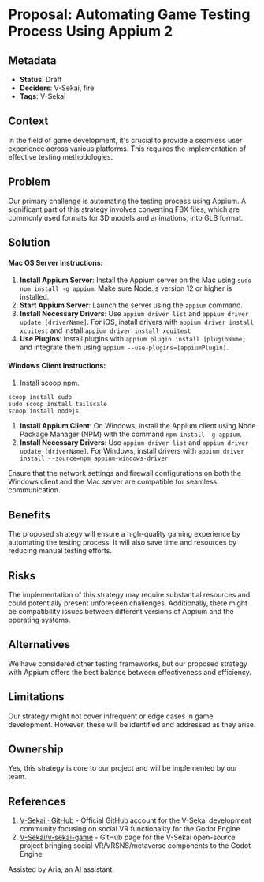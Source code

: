 # Proposal: Automating Game Testing Process Using Appium 2

## Metadata

- **Status**: Draft
- **Deciders**: V-Sekai, fire
- **Tags**: V-Sekai

## Context

In the field of game development, it's crucial to provide a seamless user experience across various platforms. This requires the implementation of effective testing methodologies.

## Problem

Our primary challenge is automating the testing process using Appium. A significant part of this strategy involves converting FBX files, which are commonly used formats for 3D models and animations, into GLB format.

## Solution

#### Mac OS Server Instructions:

1. **Install Appium Server**: Install the Appium server on the Mac using `sudo npm install -g appium`. Make sure Node.js version 12 or higher is installed.
2. **Start Appium Server**: Launch the server using the `appium` command.
3. **Install Necessary Drivers**: Use `appium driver list` and `appium driver update [driverName]`. For iOS, install drivers with `appium driver install xcuitest` and install `appium driver install xcuitest`
4. **Use Plugins**: Install plugins with `appium plugin install [pluginName]` and integrate them using `appium --use-plugins=[appiumPlugin]`.

#### Windows Client Instructions:

1. Install scoop npm.
```
scoop install sudo
sudo scoop install tailscale
scoop install nodejs
```
1. **Install Appium Client**: On Windows, install the Appium client using Node Package Manager (NPM) with the command `npm install -g appium`.
1. **Install Necessary Drivers**: Use `appium driver list` and `appium driver update [driverName]`. For Windows, install drivers with `appium driver install --source=npm appium-windows-driver`

Ensure that the network settings and firewall configurations on both the Windows client and the Mac server are compatible for seamless communication.

## Benefits

The proposed strategy will ensure a high-quality gaming experience by automating the testing process. It will also save time and resources by reducing manual testing efforts.

## Risks

The implementation of this strategy may require substantial resources and could potentially present unforeseen challenges. Additionally, there might be compatibility issues between different versions of Appium and the operating systems.

## Alternatives

We have considered other testing frameworks, but our proposed strategy with Appium offers the best balance between effectiveness and efficiency.

## Limitations

Our strategy might not cover infrequent or edge cases in game development. However, these will be identified and addressed as they arise.

## Ownership

Yes, this strategy is core to our project and will be implemented by our team.

## References

1. [V-Sekai · GitHub](https://github.com/v-sekai) - Official GitHub account for the V-Sekai development community focusing on social VR functionality for the Godot Engine
2. [V-Sekai/v-sekai-game](https://github.com/v-sekai/v-sekai-game) - GitHub page for the V-Sekai open-source project bringing social VR/VRSNS/metaverse components to the Godot Engine

Assisted by Aria, an AI assistant.
